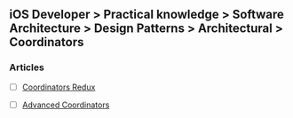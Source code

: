 ## iOS Developer > Practical knowledge > Software Architecture > Design Patterns > Architectural > Coordinators

### Articles
- [ ] [Coordinators Redux](http://khanlou.com/2015/10/coordinators-redux/)
- [ ] [Advanced Coordinators](http://khanlou.com/tag/advanced-coordinators/)


